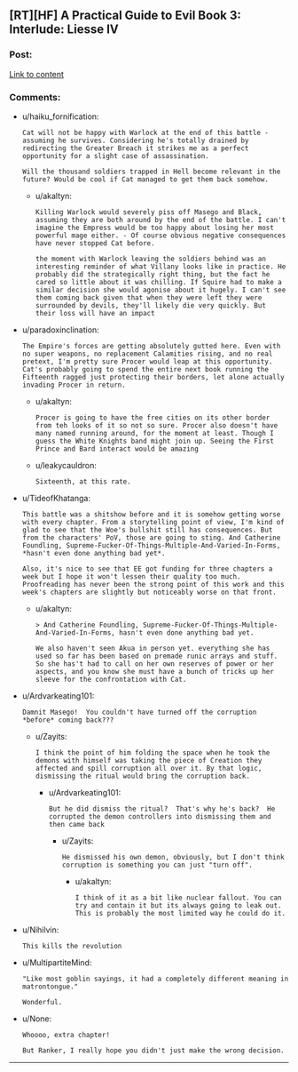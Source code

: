 ## [RT][HF] A Practical Guide to Evil Book 3: Interlude: Liesse IV

### Post:

[Link to content](https://practicalguidetoevil.wordpress.com/2018/02/09/interlude-liesse-iv/)

### Comments:

- u/haiku_fornification:
  ```
  Cat will not be happy with Warlock at the end of this battle - assuming he survives. Considering he's totally drained by redirecting the Greater Breach it strikes me as a perfect opportunity for a slight case of assassination. 

  Will the thousand soldiers trapped in Hell become relevant in the future? Would be cool if Cat managed to get them back somehow.
  ```

  - u/akaltyn:
    ```
    Killing Warlock would severely piss off Masego and Black, assuming they are both around by the end of the battle. I can't imagine the Empress would be too happy about losing her most powerful mage either. - Of course obvious negative consequences have never stopped Cat before. 

    the moment with Warlock leaving the soldiers behind was an interesting reminder of what Villany looks like in practice. He probably did the strategically right thing, but the fact he cared so little about it was chilling. If Squire had to make a similar decision she would agonise about it hugely. I can't see them coming back given that when they were left they were surrounded by devils, they'll likely die very quickly. But their loss will have an impact
    ```

- u/paradoxinclination:
  ```
  The Empire's forces are getting absolutely gutted here. Even with no super weapons, no replacement Calamities rising, and no real pretext, I'm pretty sure Procer would leap at this opportunity. Cat's probably going to spend the entire next book running the Fifteenth ragged just protecting their borders, let alone actually invading Procer in return.
  ```

  - u/akaltyn:
    ```
    Procer is going to have the free cities on its other border from teh looks of it so not so sure. Procer also doesn't have many named running around, for the moment at least. Though I guess the White Knights band might join up. Seeing the First Prince and Bard interact would be amazing
    ```

  - u/leakycauldron:
    ```
    Sixteenth, at this rate.
    ```

- u/TideofKhatanga:
  ```
  This battle was a shitshow before and it is somehow getting worse with every chapter. From a storytelling point of view, I'm kind of glad to see that the Woe's bullshit still has consequences. But from the characters' PoV, those are going to sting. And Catherine Foundling, Supreme-Fucker-Of-Things-Multiple-And-Varied-In-Forms, *hasn't even done anything bad yet*.

  Also, it's nice to see that EE got funding for three chapters a week but I hope it won't lessen their quality too much. Proofreading has never been the strong point of this work and this week's chapters are slightly but noticeably worse on that front.
  ```

  - u/akaltyn:
    ```
    > And Catherine Foundling, Supreme-Fucker-Of-Things-Multiple-And-Varied-In-Forms, hasn't even done anything bad yet.

    We also haven't seen Akua in person yet. everything she has used so far has been based on premade runic arrays and stuff. So she has't had to call on her own reserves of power or her aspects, and you know she must have a bunch of tricks up her sleeve for the confrontation with Cat.
    ```

- u/Ardvarkeating101:
  ```
  Damnit Masego!  You couldn't have turned off the corruption *before* coming back???
  ```

  - u/Zayits:
    ```
    I think the point of him folding the space when he took the demons with himself was taking the piece of Creation they affected and spill corruption all over it. By that logic, dismissing the ritual would bring the corruption back.
    ```

    - u/Ardvarkeating101:
      ```
      But he did dismiss the ritual?  That's why he's back?  He corrupted the demon controllers into dismissing them and then came back
      ```

      - u/Zayits:
        ```
        He dismissed his own demon, obviously, but I don't think corruption is something you can just "turn off".
        ```

        - u/akaltyn:
          ```
          I think of it as a bit like nuclear fallout. You can try and contain it but its always going to leak out. This is probably the most limited way he could do it.
          ```

- u/Nihilvin:
  ```
  This kills the revolution
  ```

- u/MultipartiteMind:
  ```
  "Like most goblin sayings, it had a completely different meaning in matrontongue."

  Wonderful.
  ```

- u/None:
  ```
  Whoooo, extra chapter!

  But Ranker, I really hope you didn't just make the wrong decision.
  ```

---

